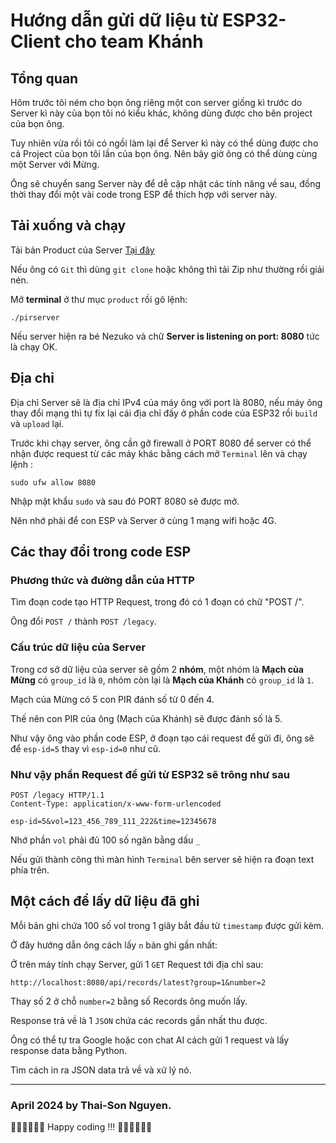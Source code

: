 Hướng dẫn gửi dữ liệu từ ESP32-Client cho team Khánh
==================

Tổng quan
---------

Hôm trước tôi ném cho bọn ông riêng một con server giống kì trước do Server kì này của bọn tôi nó kiểu khác, không dùng được cho bên project của bọn ông.

Tuy nhiên vừa rồi tôi có ngồi làm lại để Server kì này có thể dùng được cho cả Project của bọn tôi lần của bọn ông. Nên bây giờ ông có thể dùng cùng một Server với Mừng.

Ông sẽ chuyển sang Server này để dễ cập nhật các tính năng về sau, đồng thời thay đổi một vài code trong ESP để thích hợp với server này.

Tải xuống và chạy
----------

Tải bản Product của Server [Tại đây](https://github.com/sonnt0201/product)

Nếu ông có `Git` thì dùng `git clone` hoặc không thì tải Zip như thường rồi giải nén.

Mở **terminal** ở thư mục `product` rồi gõ lệnh:

```
./pirserver
```

Nếu server hiện ra bé Nezuko và chữ **Server is listening on port: 8080** tức là chạy OK.

Địa chỉ
---------

Địa chỉ Server sẽ là địa chỉ IPv4 của máy ông với port là 8080, nếu máy ông thay đổi mạng thì tự fix lại cái địa chỉ đấy ở phần code của ESP32 rồi `build` và `upload` lại.

Trước khi chạy server, ông cần gỡ firewall ở PORT 8080 để server có thể nhận được request từ các máy khác bằng cách mở `Terminal` lên và chạy lệnh :

```shell
sudo ufw allow 8080
```

Nhập mật khẩu `sudo` và sau đó PORT 8080 sẽ được mở.

Nên nhớ phải để con ESP và Server ở cùng 1 mạng wifi hoặc 4G.

Các thay đổi trong code ESP
-----


### Phương thức và đường dẫn của HTTP

Tìm đoạn code tạo HTTP Request, trong đó có 1 đoạn có chữ "POST /".

Ông đổi  `POST /` thành `POST /legacy`.


### Cấu trúc dữ liệu của Server


Trong cơ sở dữ liệu của server sẽ gồm 2 **nhóm**, một nhóm là **Mạch của Mừng** có `group_id` là `0`, nhóm còn lại là **Mạch của Khánh** có `group_id` là `1`.

Mạch của Mừng có 5 con PIR đánh số từ 0 đến 4.

Thế nên con PIR của ông (Mạch của Khánh) sẽ được đánh số là 5.

Như vậy ông vào phần code ESP, ở đoạn tạo cái request để gửi đi, ông sẽ để `esp-id=5` thay vì `esp-id=0` như cũ.

### Như vậy phần Request để gửi từ ESP32 sẽ trông như sau

```http
POST /legacy HTTP/1.1
Content-Type: application/x-www-form-urlencoded

esp-id=5&vol=123_456_789_111_222&time=12345678
```

Nhớ phần `vol` phải đủ 100 số ngăn bằng dấu `_`

Nếu gửi thành công thì màn hình `Terminal` bên server sẽ hiện ra đoạn text phía trên.

Một cách để lấy dữ liệu đã ghi
----

Mỗi bản ghi chứa 100 số vol trong 1 giây bắt đầu từ `timestamp` được gửi kèm.

Ở đây hướng dẫn ông cách lấy `n` bản ghi gần nhất:

Ở trên máy tính chạy Server, gửi 1 `GET` Request tới địa chỉ sau:

```
http://localhost:8080/api/records/latest?group=1&number=2
```
Thay số 2 ở chỗ `number=2` bằng số Records ông muốn lấy.

Response trả về là 1 `JSON` chứa các records gần nhất thu được.

Ông có thể tự tra Google hoặc con chat AI cách gửi 1 request và lấy response data bằng Python. 

Tìm cách in ra JSON data trả về và xử lý nó.

***
### April 2024 by Thai-Son Nguyen.

🧑‍💻🧑‍💻🧑‍💻 Happy coding !!! 🧑‍💻🧑‍💻🧑‍💻




